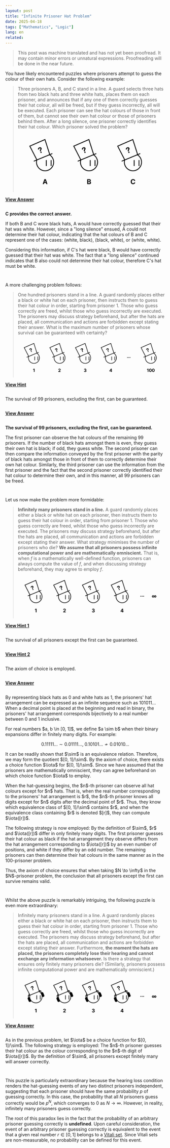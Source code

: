 ```yaml
---
layout: post
title: "Infinite Prisoner Hat Problem"
date: 2025-04-18
tags: ["Mathematics", "Logic"]
lang: en
related:
---
```


> This post was machine translated and has not yet been proofread. It may contain minor errors or unnatural expressions. Proofreading will be done in the near future.

You have likely encountered puzzles where prisoners attempt to guess the colour of their own hats. Consider the following example:

> Three prisoners A, B, and C stand in a line. A guard selects three hats from two black hats and three white hats, places them on each prisoner, and announces that if any one of them correctly guesses their hat colour, all will be freed, but if they guess incorrectly, all will be executed. Each prisoner can see the hat colours of those in front of them, but cannot see their own hat colour or those of prisoners behind them. After a long silence, one prisoner correctly identifies their hat colour. Which prisoner solved the problem?
>
> <img src="/public/hat-1.png" style="max-height: 180px; margin: 0 auto; mix-blend-mode: multiply;">

<div onclick="toggleAnswer(1)" style="cursor: pointer; font-weight: bold; display: inline-block; margin-bottom: 1em;">
<u>View Answer</u>
</div>

<div id="answer1" class="answer" style="padding-bottom: 1em;">
<p><strong>C provides the correct answer.</strong></p>
<p>If both B and C wore black hats, A would have correctly guessed that their hat was white. However, since a "long silence" ensued, A could not determine their hat colour, indicating that the hat colours of B and C represent one of the cases: (white, black), (black, white), or (white, white).</p>
<p>Considering this information, if C's hat were black, B would have correctly guessed that their hat was white. The fact that a "long silence" continued indicates that B also could not determine their hat colour, therefore C's hat must be white.</p>
</div>

A more challenging problem follows:

> One hundred prisoners stand in a line. A guard randomly places either a black or white hat on each prisoner, then instructs them to guess their hat colour in order, starting from prisoner 1. Those who guess correctly are freed, whilst those who guess incorrectly are executed. The prisoners may discuss strategy beforehand, but after the hats are placed, all communication and actions are forbidden except stating their answer. What is the maximum number of prisoners whose survival can be guaranteed with certainty?
>
> <img src="/public/hat-2.png" style="max-height: 180px; margin: 0 auto; mix-blend-mode: multiply;">

<div onclick="toggleAnswer(8)" style="cursor: pointer; font-weight: bold; display: inline-block; margin-bottom: 1em;">
<u>View Hint</u>
</div>

<div id="answer8" class="answer" style="padding-bottom: 1em;">
<p>The survival of 99 prisoners, excluding the first, can be guaranteed.</p>
</div>

<div></div>

<div onclick="toggleAnswer(2)" style="cursor: pointer; font-weight: bold; display: inline-block; margin-bottom: 1em;">
<u>View Answer</u>
</div>

<div id="answer2" class="answer" style="padding-bottom: 1em;">
<p><strong>The survival of 99 prisoners, excluding the first, can be guaranteed.</strong></p>
<p>The first prisoner can observe the hat colours of the remaining 99 prisoners. If the number of black hats amongst them is even, they guess their own hat is black; if odd, they guess white. The second prisoner can then compare the information conveyed by the first prisoner with the parity of black hats amongst those in front of them to correctly determine their own hat colour. Similarly, the third prisoner can use the information from the first prisoner and the fact that the second prisoner correctly identified their hat colour to determine their own, and in this manner, all 99 prisoners can be freed.</p>
</div>

Let us now make the problem more formidable:

> **Infinitely many prisoners stand in a line.** A guard randomly places either a black or white hat on each prisoner, then instructs them to guess their hat colour in order, starting from prisoner 1. Those who guess correctly are freed, whilst those who guess incorrectly are executed. The prisoners may discuss strategy beforehand, but after the hats are placed, all communication and actions are forbidden except stating their answer. What strategy minimises the number of prisoners who die? **We assume that all prisoners possess infinite computational power and are mathematically omniscient.** That is, when $f$ is a mathematically well-defined function, prisoners can always compute the value of $f$, and when discussing strategy beforehand, they may agree to employ $f$.
>
> <img src="/public/hat-3.png" style="max-height: 180px; margin: 0 auto; mix-blend-mode: multiply;">

<div onclick="toggleAnswer(3)" style="cursor: pointer; font-weight: bold; display: inline-block; margin-bottom: 1em;">
<u>View Hint 1</u>
</div>

<div id="answer3" class="answer" style="padding-bottom: 1em;">
<p>The survival of all prisoners except the first can be guaranteed.</p>
</div>

<div></div>

<div onclick="toggleAnswer(4)" style="cursor: pointer; font-weight: bold; display: inline-block; margin-bottom: 1em;">
<u>View Hint 2</u>
</div>

<div id="answer4" class="answer" style="padding-bottom: 1em;">
<p>The axiom of choice is employed.</p>
</div>

<div></div>

<div onclick="toggleAnswer(5)" style="cursor: pointer; font-weight: bold; display: inline-block; margin-bottom: 1em;">
<u>View Answer</u>
</div>

<div id="answer5" class="answer" style="padding-bottom: 1em;">

<p>By representing black hats as 0 and white hats as 1, the prisoners' hat arrangement can be expressed as an infinite sequence such as 101011... When a decimal point is placed at the beginning and read in binary, the prisoners' hat arrangement corresponds bijectively to a real number between 0 and 1 inclusive.</p>

<p>For real numbers $a, b \in [0, 1]$, we define $a \sim b$ when their binary expansions differ in finitely many digits. For example:</p>

$$
0.11111\dots \sim 0.01111\dots, \; 0.10101\dots \not\sim 0.01010\dots
$$

<p>It can be readily shown that $\sim$ is an equivalence relation. Therefore, we may form the quotient $[0, 1]/\sim$. By the axiom of choice, there exists a choice function $\iota$ for $[0, 1]/\sim$. Since we have assumed that the prisoners are mathematically omniscient, they can agree beforehand on which choice function $\iota$ to employ.</p>

<p>When the hat-guessing begins, the $n$-th prisoner can observe all hat colours except for $n$ hats. That is, when the real number corresponding to the prisoners' hat arrangement is $r$, the $n$-th prisoner knows all digits except for $n$ digits after the decimal point of $r$. Thus, they know which equivalence class of $[0, 1]/\sim$ contains $r$, and when the equivalence class containing $r$ is denoted $[r]$, they can compute $\iota([r])$.</p>

<p>The following strategy is now employed: By the definition of $\sim$, $r$ and $\iota([r])$ differ in only finitely many digits. The first prisoner guesses their hat colour as black if the hat arrangement they observe differs from the hat arrangement corresponding to $\iota([r])$ by an even number of positions, and white if they differ by an odd number. The remaining prisoners can then determine their hat colours in the same manner as in the 100-prisoner problem.</p>

<p>Thus, the axiom of choice ensures that when taking $N \to \infty$ in the $N$-prisoner problem, the conclusion that all prisoners except the first can survive remains valid.</p>

</div>

Whilst the above puzzle is remarkably intriguing, the following puzzle is even more extraordinary:

> Infinitely many prisoners stand in a line. A guard randomly places either a black or white hat on each prisoner, then instructs them to guess their hat colour in order, starting from prisoner 1. Those who guess correctly are freed, whilst those who guess incorrectly are executed. The prisoners may discuss strategy beforehand, but after the hats are placed, all communication and actions are forbidden except stating their answer. Furthermore, **the moment the hats are placed, the prisoners completely lose their hearing and cannot exchange any information whatsoever.** Is there a strategy that ensures only finitely many prisoners die? (Similarly, prisoners possess infinite computational power and are mathematically omniscient.)
>
> <img src="/public/hat-4.png" style="max-height: 180px; margin: 0 auto; mix-blend-mode: multiply;">

<div onclick="toggleAnswer(6)" style="cursor: pointer; font-weight: bold; display: inline-block; margin-bottom: 1em;">
<u>View Answer</u>
</div>

<div id="answer6" class="answer" style="padding-bottom: 1em;">

<p>As in the previous problem, let $\iota$ be a choice function for $[0, 1]/\sim$. The following strategy is employed: The $n$-th prisoner guesses their hat colour as the colour corresponding to the $n$-th digit of $\iota([r])$. By the definition of $\sim$, all prisoners except finitely many will answer correctly.</p>

</div>

This puzzle is particularly extraordinary because the hearing loss condition renders the hat-guessing events of any two distinct prisoners independent, suggesting that each prisoner should have the same probability $p$ of guessing correctly. In this case, the probability that all $N$ prisoners guess correctly would be $p^N$, which converges to 0 as $N \to \infty$. However, in reality, infinitely many prisoners guess correctly.

The root of this paradox lies in the fact that the probability of an arbitrary prisoner guessing correctly is **undefined**. Upon careful consideration, the event of an arbitrary prisoner guessing correctly is equivalent to the event that a given real number $r \in [0, 1]$ belongs to a [Vitali set](https://dimenerno.github.io/2025/02/24/algebra-measure/). Since Vitali sets are non-measurable, no probability can be defined for this event.

